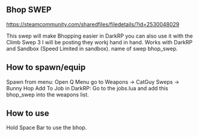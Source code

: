## Bhop SWEP
https://steamcommunity.com/sharedfiles/filedetails/?id=2530048029

This swep will make Bhopping easier in DarkRP you can also use it with the Climb Swep 3 I will be posting they workj hand in hand. Works with DarkRP and Sandbox (Speed Limited in sandbox). name of swep bhop_swep.

## How to spawn/equip
Spawn from menu: Open Q Menu go to Weapons -> CatGuy Sweps -> Bunny Hop
Add To Job in DarkRP: Go to the jobs.lua and add this bhop_swep into the weapons list.

## How to use
Hold Space Bar to use the bhop.
